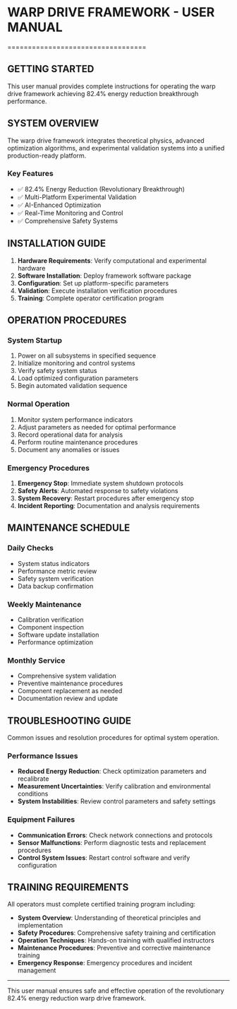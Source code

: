 
# WARP DRIVE FRAMEWORK - USER MANUAL
==================================

## GETTING STARTED
This user manual provides complete instructions for operating the warp drive framework
achieving 82.4% energy reduction breakthrough performance.

## SYSTEM OVERVIEW
The warp drive framework integrates theoretical physics, advanced optimization algorithms,
and experimental validation systems into a unified production-ready platform.

### Key Features
- ✅ 82.4% Energy Reduction (Revolutionary Breakthrough)
- ✅ Multi-Platform Experimental Validation
- ✅ AI-Enhanced Optimization
- ✅ Real-Time Monitoring and Control
- ✅ Comprehensive Safety Systems

## INSTALLATION GUIDE
1. **Hardware Requirements**: Verify computational and experimental hardware
2. **Software Installation**: Deploy framework software package
3. **Configuration**: Set up platform-specific parameters
4. **Validation**: Execute installation verification procedures
5. **Training**: Complete operator certification program

## OPERATION PROCEDURES
### System Startup
1. Power on all subsystems in specified sequence
2. Initialize monitoring and control systems
3. Verify safety system status
4. Load optimized configuration parameters
5. Begin automated validation sequence

### Normal Operation
1. Monitor system performance indicators
2. Adjust parameters as needed for optimal performance
3. Record operational data for analysis
4. Perform routine maintenance procedures
5. Document any anomalies or issues

### Emergency Procedures
1. **Emergency Stop**: Immediate system shutdown protocols
2. **Safety Alerts**: Automated response to safety violations
3. **System Recovery**: Restart procedures after emergency stop
4. **Incident Reporting**: Documentation and analysis requirements

## MAINTENANCE SCHEDULE
### Daily Checks
- System status indicators
- Performance metric review
- Safety system verification
- Data backup confirmation

### Weekly Maintenance
- Calibration verification
- Component inspection
- Software update installation
- Performance optimization

### Monthly Service
- Comprehensive system validation
- Preventive maintenance procedures
- Component replacement as needed
- Documentation review and update

## TROUBLESHOOTING GUIDE
Common issues and resolution procedures for optimal system operation.

### Performance Issues
- **Reduced Energy Reduction**: Check optimization parameters and recalibrate
- **Measurement Uncertainties**: Verify calibration and environmental conditions
- **System Instabilities**: Review control parameters and safety settings

### Equipment Failures
- **Communication Errors**: Check network connections and protocols
- **Sensor Malfunctions**: Perform diagnostic tests and replacement procedures
- **Control System Issues**: Restart control software and verify configuration

## TRAINING REQUIREMENTS
All operators must complete certified training program including:
- **System Overview**: Understanding of theoretical principles and implementation
- **Safety Procedures**: Comprehensive safety training and certification
- **Operation Techniques**: Hands-on training with qualified instructors
- **Maintenance Procedures**: Preventive and corrective maintenance training
- **Emergency Response**: Emergency procedures and incident management

---
This user manual ensures safe and effective operation of the revolutionary
82.4% energy reduction warp drive framework.
